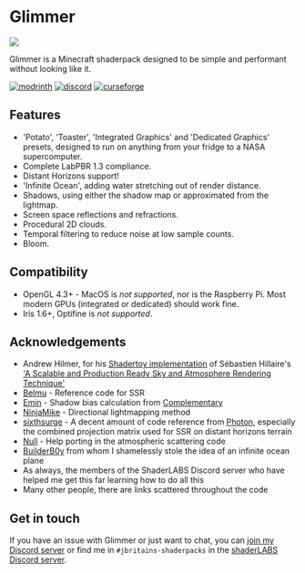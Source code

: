 # Glimmer

![](/assets/glimmer-banner.png)

Glimmer is a Minecraft shaderpack designed to be simple and performant without looking like it.

[![modrinth](https://cdn.jsdelivr.net/npm/@intergrav/devins-badges@3/assets/cozy/available/modrinth_vector.svg)](https://modrinth.com/mod/glimmer-shaders)
[![discord](https://cdn.jsdelivr.net/npm/@intergrav/devins-badges@3/assets/cozy/social/discord-plural_vector.svg)](https://discord.gg/b9SHNcvs6c)
[![curseforge](https://cdn.jsdelivr.net/npm/@intergrav/devins-badges@3/assets/cozy/available/curseforge_vector.svg)](https://legacy.curseforge.com/minecraft/shaders/glimmer-shaders)

## Features
- 'Potato', 'Toaster', 'Integrated Graphics' and 'Dedicated Graphics' presets, designed to run on anything from your fridge to a NASA supercomputer.
- Complete LabPBR 1.3 compliance.
- Distant Horizons support!
- 'Infinite Ocean', adding water stretching out of render distance.
- Shadows, using either the shadow map or approximated from the lightmap.
- Screen space reflections and refractions.
- Procedural 2D clouds.
- Temporal filtering to reduce noise at low sample counts.
- Bloom.

## Compatibility
- OpenGL 4.3+ - MacOS is *not supported*, nor is the Raspberry Pi. Most modern GPUs (integrated or dedicated) should work fine.
- Iris 1.6+, Optifine is *not supported*.

## Acknowledgements
- Andrew Hilmer, for his [Shadertoy implementation](https://www.shadertoy.com/view/slSXRW) of Sébastien Hillaire's ['A Scalable and Production Ready Sky and Atmosphere Rendering Technique'](https://github.com/sebh/UnrealEngineSkyAtmosphere)
- [Belmu](https://github.com/BelmuTM) - Reference code for SSR
- [Emin](https://github.com/EminGT) - Shadow bias calculation from [Complementary](https://github.com/ComplementaryDevelopment/ComplementaryReimagined)
- [NinjaMike](https://github.com/NinjaMike) - Directional lightmapping method
- [sixthsurge](https://github.com/sixthsurge) - A decent amount of code reference from [Photon](https://github.com/sixthsurge/photon), especially the combined projection matrix used for SSR on distant horizons terrain
- [Null](https://github.com/Null-MC/) - Help porting in the atmospheric scattering code
- [BuilderB0y](https://github.com/builderb0y) from whom I shamelessly stole the idea of an infinite ocean plane
- As always, the members of the ShaderLABS Discord server who have helped me get this far learning how to do all this
- Many other people, there are links scattered throughout the code

## Get in touch
If you have an issue with Glimmer or just want to chat, you can [join my Discord server](https://discord.gg/b9SHNcvs6c) or find me in `#jbritains-shaderpacks` in the [shaderLABS Discord server](https://discord.gg/RpzWN9S).
